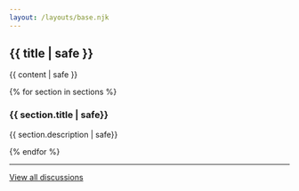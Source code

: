 ```yaml
---
layout: /layouts/base.njk
---
```


<div class="container">

  ## {{ title | safe }}

  {{ content | safe }}

  {% for section in sections %}
  ### {{ section.title | safe}}
  {{ section.description | safe}}
  <div
    data-is-remark-embed
    data-remark-host="http://165.22.117.109"
    data-remark-site-id="remark"
    data-remark-post-url="{{ page.url }}?{{ section.title | slug }}"
    data-remark-theme="dark" >
  </div>
  {% endfor %}

  <script>
    var remark_config = {}
  </script>
  <script src="http://165.22.117.109/web/embed.js"></script>

  ---

  [View all discussions](/discussions/)

</div>
